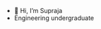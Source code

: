 - 👋 Hi, I’m Supraja 
- Engineering undergraduate 

<!---
Supraja90/Supraja90 is a ✨ special ✨ repository because its `README.md` (this file) appears on your GitHub profile.
You can click the Preview link to take a look at your changes.
--->
